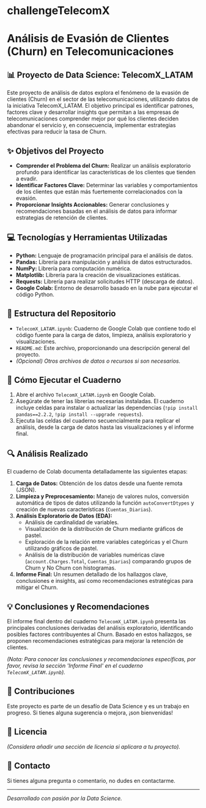 # challengeTelecomX

# Análisis de Evasión de Clientes (Churn) en Telecomunicaciones

## 📊 Proyecto de Data Science: TelecomX_LATAM

Este proyecto de análisis de datos explora el fenómeno de la evasión de clientes (Churn) en el sector de las telecomunicaciones, utilizando datos de la iniciativa TelecomX_LATAM. El objetivo principal es identificar patrones, factores clave y desarrollar insights que permitan a las empresas de telecomunicaciones comprender mejor por qué los clientes deciden abandonar el servicio y, en consecuencia, implementar estrategias efectivas para reducir la tasa de Churn.

## ✨ Objetivos del Proyecto

*   **Comprender el Problema del Churn:** Realizar un análisis exploratorio profundo para identificar las características de los clientes que tienden a evadir.
*   **Identificar Factores Clave:** Determinar las variables y comportamientos de los clientes que están más fuertemente correlacionados con la evasión.
*   **Proporcionar Insights Accionables:** Generar conclusiones y recomendaciones basadas en el análisis de datos para informar estrategias de retención de clientes.

## 💻 Tecnologías y Herramientas Utilizadas

*   **Python:** Lenguaje de programación principal para el análisis de datos.
*   **Pandas:** Librería para manipulación y análisis de datos estructurados.
*   **NumPy:** Librería para computación numérica.
*   **Matplotlib:** Librería para la creación de visualizaciones estáticas.
*   **Requests:** Librería para realizar solicitudes HTTP (descarga de datos).
*   **Google Colab:** Entorno de desarrollo basado en la nube para ejecutar el código Python.

## 📁 Estructura del Repositorio

*   `TelecomX_LATAM.ipynb`: Cuaderno de Google Colab que contiene todo el código fuente para la carga de datos, limpieza, análisis exploratorio y visualizaciones.
*   `README.md`: Este archivo, proporcionando una descripción general del proyecto.
*   *(Opcional) Otros archivos de datos o recursos si son necesarios.*

## 🚀 Cómo Ejecutar el Cuaderno

1.  Abre el archivo `TelecomX_LATAM.ipynb` en Google Colab.
2.  Asegúrate de tener las librerías necesarias instaladas. El cuaderno incluye celdas para instalar o actualizar las dependencias (`!pip install pandas==2.2.2`, `!pip install --upgrade requests`).
3.  Ejecuta las celdas del cuaderno secuencialmente para replicar el análisis, desde la carga de datos hasta las visualizaciones y el informe final.

## 🔍 Análisis Realizado

El cuaderno de Colab documenta detalladamente las siguientes etapas:

1.  **Carga de Datos:** Obtención de los datos desde una fuente remota (JSON).
2.  **Limpieza y Preprocesamiento:** Manejo de valores nulos, conversión automática de tipos de datos utilizando la función `autoConvertDtypes` y creación de nuevas características (`Cuentas_Diarias`).
3.  **Análisis Exploratorio de Datos (EDA):**
    *   Análisis de cardinalidad de variables.
    *   Visualización de la distribución de Churn mediante gráficos de pastel.
    *   Exploración de la relación entre variables categóricas y el Churn utilizando gráficos de pastel.
    *   Análisis de la distribución de variables numéricas clave (`account.Charges.Total`, `Cuentas_Diarias`) comparando grupos de Churn y No Churn con histogramas.
4.  **Informe Final:** Un resumen detallado de los hallazgos clave, conclusiones e insights, así como recomendaciones estratégicas para mitigar el Churn.

## 💡 Conclusiones y Recomendaciones

El informe final dentro del cuaderno `TelecomX_LATAM.ipynb` presenta las principales conclusiones derivadas del análisis exploratorio, identificando posibles factores contribuyentes al Churn. Basado en estos hallazgos, se proponen recomendaciones estratégicas para mejorar la retención de clientes.

*(Nota: Para conocer las conclusiones y recomendaciones específicas, por favor, revisa la sección 'Informe Final' en el cuaderno `TelecomX_LATAM.ipynb`).*

## 🤝 Contribuciones

Este proyecto es parte de un desafío de Data Science y es un trabajo en progreso. Si tienes alguna sugerencia o mejora, ¡son bienvenidas!

## 📄 Licencia

*(Considera añadir una sección de licencia si aplicara a tu proyecto).*

## 📧 Contacto

Si tienes alguna pregunta o comentario, no dudes en contactarme.

---

*Desarrollado con pasión por la Data Science.*
